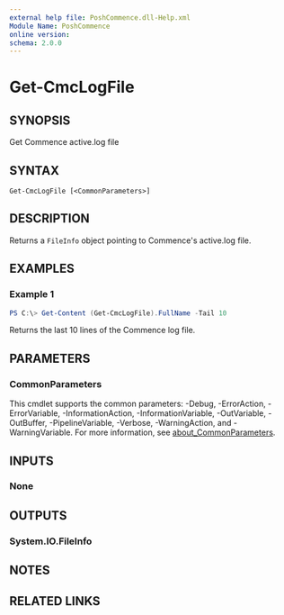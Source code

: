 ```yaml
---
external help file: PoshCommence.dll-Help.xml
Module Name: PoshCommence
online version:
schema: 2.0.0
---
```


# Get-CmcLogFile

## SYNOPSIS
Get Commence active.log file

## SYNTAX

```
Get-CmcLogFile [<CommonParameters>]
```

## DESCRIPTION
Returns a `FileInfo` object pointing to Commence's active.log file.

## EXAMPLES

### Example 1
```powershell
PS C:\> Get-Content (Get-CmcLogFile).FullName -Tail 10
```

Returns the last 10 lines of the Commence log file.

## PARAMETERS

### CommonParameters
This cmdlet supports the common parameters: -Debug, -ErrorAction, -ErrorVariable, -InformationAction, -InformationVariable, -OutVariable, -OutBuffer, -PipelineVariable, -Verbose, -WarningAction, and -WarningVariable. For more information, see [about_CommonParameters](http://go.microsoft.com/fwlink/?LinkID=113216).

## INPUTS

### None

## OUTPUTS

### System.IO.FileInfo

## NOTES

## RELATED LINKS
